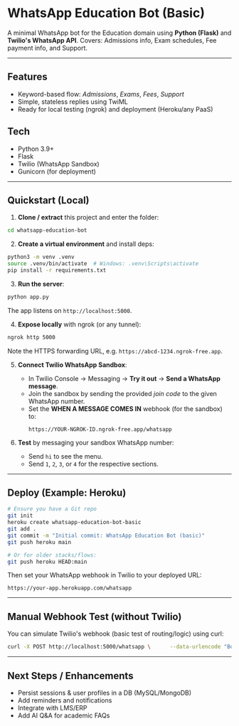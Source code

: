 # WhatsApp Education Bot (Basic)

A minimal WhatsApp bot for the Education domain using **Python (Flask)** and **Twilio's WhatsApp API**.
Covers: Admissions info, Exam schedules, Fee payment info, and Support.

---

## Features
- Keyword-based flow: *Admissions*, *Exams*, *Fees*, *Support*
- Simple, stateless replies using TwiML
- Ready for local testing (ngrok) and deployment (Heroku/any PaaS)

## Tech
- Python 3.9+
- Flask
- Twilio (WhatsApp Sandbox)
- Gunicorn (for deployment)

---

## Quickstart (Local)

1) **Clone / extract** this project and enter the folder:
```bash
cd whatsapp-education-bot
```

2) **Create a virtual environment** and install deps:
```bash
python3 -m venv .venv
source .venv/bin/activate  # Windows: .venv\Scripts\activate
pip install -r requirements.txt
```

3) **Run the server**:
```bash
python app.py
```
The app listens on `http://localhost:5000`.

4) **Expose locally** with ngrok (or any tunnel):
```bash
ngrok http 5000
```
Note the HTTPS forwarding URL, e.g. `https://abcd-1234.ngrok-free.app`.

5) **Connect Twilio WhatsApp Sandbox**:
   - In Twilio Console → Messaging → **Try it out** → **Send a WhatsApp message**.
   - Join the sandbox by sending the provided *join code* to the given WhatsApp number.
   - Set the **WHEN A MESSAGE COMES IN** webhook (for the sandbox) to:
     ```
     https://YOUR-NGROK-ID.ngrok-free.app/whatsapp
     ```

6) **Test** by messaging your sandbox WhatsApp number:
   - Send `hi` to see the menu.
   - Send `1`, `2`, `3`, or `4` for the respective sections.

---

## Deploy (Example: Heroku)

```bash
# Ensure you have a Git repo
git init
heroku create whatsapp-education-bot-basic
git add .
git commit -m "Initial commit: WhatsApp Education Bot (basic)"
git push heroku main

# Or for older stacks/flows:
git push heroku HEAD:main
```

Then set your WhatsApp webhook in Twilio to your deployed URL:
```
https://your-app.herokuapp.com/whatsapp
```

---

## Manual Webhook Test (without Twilio)

You can simulate Twilio's webhook (basic test of routing/logic) using curl:
```bash
curl -X POST http://localhost:5000/whatsapp \      --data-urlencode "Body=hi"
```

---

## Next Steps / Enhancements
- Persist sessions & user profiles in a DB (MySQL/MongoDB)
- Add reminders and notifications
- Integrate with LMS/ERP
- Add AI Q&A for academic FAQs